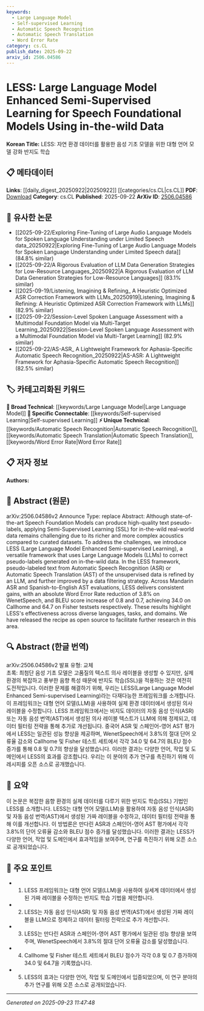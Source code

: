 ```yaml
---
keywords:
  - Large Language Model
  - Self-supervised Learning
  - Automatic Speech Recognition
  - Automatic Speech Translation
  - Word Error Rate
category: cs.CL
publish_date: 2025-09-22
arxiv_id: 2506.04586
---
```


<!-- KEYWORD_LINKING_METADATA:
{
  "processed_timestamp": "2025-09-23T11:47:48.951556",
  "vocabulary_version": "1.0",
  "selected_keywords": [
    "Large Language Model",
    "Self-supervised Learning",
    "Automatic Speech Recognition",
    "Automatic Speech Translation",
    "Word Error Rate"
  ],
  "rejected_keywords": [],
  "similarity_scores": {
    "Large Language Model": 0.85,
    "Self-supervised Learning": 0.8,
    "Automatic Speech Recognition": 0.78,
    "Automatic Speech Translation": 0.77,
    "Word Error Rate": 0.75
  },
  "extraction_method": "AI_prompt_based",
  "budget_applied": true,
  "candidates_json": {
    "candidates": [
      {
        "surface": "Large Language Model",
        "canonical": "Large Language Model",
        "aliases": [
          "LLM"
        ],
        "category": "broad_technical",
        "rationale": "Large Language Models are pivotal in refining pseudo-labels, enhancing the connectivity with other language processing tasks.",
        "novelty_score": 0.45,
        "connectivity_score": 0.88,
        "specificity_score": 0.65,
        "link_intent_score": 0.85
      },
      {
        "surface": "Semi-Supervised Learning",
        "canonical": "Self-supervised Learning",
        "aliases": [
          "SSL"
        ],
        "category": "specific_connectable",
        "rationale": "The method aligns with Self-supervised Learning, facilitating connections with similar learning paradigms.",
        "novelty_score": 0.5,
        "connectivity_score": 0.83,
        "specificity_score": 0.7,
        "link_intent_score": 0.8
      },
      {
        "surface": "Automatic Speech Recognition",
        "canonical": "Automatic Speech Recognition",
        "aliases": [
          "ASR"
        ],
        "category": "unique_technical",
        "rationale": "ASR is a key component in the framework, linking it to speech processing technologies.",
        "novelty_score": 0.65,
        "connectivity_score": 0.75,
        "specificity_score": 0.8,
        "link_intent_score": 0.78
      },
      {
        "surface": "Automatic Speech Translation",
        "canonical": "Automatic Speech Translation",
        "aliases": [
          "AST"
        ],
        "category": "unique_technical",
        "rationale": "AST extends the framework's application to multilingual contexts, enhancing its specificity.",
        "novelty_score": 0.68,
        "connectivity_score": 0.72,
        "specificity_score": 0.82,
        "link_intent_score": 0.77
      },
      {
        "surface": "Word Error Rate",
        "canonical": "Word Error Rate",
        "aliases": [
          "WER"
        ],
        "category": "unique_technical",
        "rationale": "WER is a critical metric for evaluating speech recognition accuracy, linking to performance assessment.",
        "novelty_score": 0.6,
        "connectivity_score": 0.7,
        "specificity_score": 0.78,
        "link_intent_score": 0.75
      }
    ],
    "ban_list_suggestions": [
      "method",
      "performance",
      "experiment"
    ]
  },
  "decisions": [
    {
      "candidate_surface": "Large Language Model",
      "resolved_canonical": "Large Language Model",
      "decision": "linked",
      "scores": {
        "novelty": 0.45,
        "connectivity": 0.88,
        "specificity": 0.65,
        "link_intent": 0.85
      }
    },
    {
      "candidate_surface": "Semi-Supervised Learning",
      "resolved_canonical": "Self-supervised Learning",
      "decision": "linked",
      "scores": {
        "novelty": 0.5,
        "connectivity": 0.83,
        "specificity": 0.7,
        "link_intent": 0.8
      }
    },
    {
      "candidate_surface": "Automatic Speech Recognition",
      "resolved_canonical": "Automatic Speech Recognition",
      "decision": "linked",
      "scores": {
        "novelty": 0.65,
        "connectivity": 0.75,
        "specificity": 0.8,
        "link_intent": 0.78
      }
    },
    {
      "candidate_surface": "Automatic Speech Translation",
      "resolved_canonical": "Automatic Speech Translation",
      "decision": "linked",
      "scores": {
        "novelty": 0.68,
        "connectivity": 0.72,
        "specificity": 0.82,
        "link_intent": 0.77
      }
    },
    {
      "candidate_surface": "Word Error Rate",
      "resolved_canonical": "Word Error Rate",
      "decision": "linked",
      "scores": {
        "novelty": 0.6,
        "connectivity": 0.7,
        "specificity": 0.78,
        "link_intent": 0.75
      }
    }
  ]
}
-->

# LESS: Large Language Model Enhanced Semi-Supervised Learning for Speech Foundational Models Using in-the-wild Data

**Korean Title:** LESS: 자연 환경 데이터를 활용한 음성 기초 모델을 위한 대형 언어 모델 강화 반지도 학습

## 📋 메타데이터

**Links**: [[daily_digest_20250922|20250922]] [[categories/cs.CL|cs.CL]]
**PDF**: [Download](https://arxiv.org/pdf/2506.04586.pdf)
**Category**: cs.CL
**Published**: 2025-09-22
**ArXiv ID**: [2506.04586](https://arxiv.org/abs/2506.04586)

## 🔗 유사한 논문
- [[2025-09-22/Exploring Fine-Tuning of Large Audio Language Models for Spoken Language Understanding under Limited Speech data_20250922|Exploring Fine-Tuning of Large Audio Language Models for Spoken Language Understanding under Limited Speech data]] (84.8% similar)
- [[2025-09-22/A Rigorous Evaluation of LLM Data Generation Strategies for Low-Resource Languages_20250922|A Rigorous Evaluation of LLM Data Generation Strategies for Low-Resource Languages]] (83.1% similar)
- [[2025-09-19/Listening, Imagining \& Refining_ A Heuristic Optimized ASR Correction Framework with LLMs_20250919|Listening, Imagining \& Refining: A Heuristic Optimized ASR Correction Framework with LLMs]] (82.9% similar)
- [[2025-09-22/Session-Level Spoken Language Assessment with a Multimodal Foundation Model via Multi-Target Learning_20250922|Session-Level Spoken Language Assessment with a Multimodal Foundation Model via Multi-Target Learning]] (82.9% similar)
- [[2025-09-22/AS-ASR_ A Lightweight Framework for Aphasia-Specific Automatic Speech Recognition_20250922|AS-ASR: A Lightweight Framework for Aphasia-Specific Automatic Speech Recognition]] (82.5% similar)

## 🏷️ 카테고리화된 키워드
**🧠 Broad Technical**: [[keywords/Large Language Model|Large Language Model]]
**🔗 Specific Connectable**: [[keywords/Self-supervised Learning|Self-supervised Learning]]
**⚡ Unique Technical**: [[keywords/Automatic Speech Recognition|Automatic Speech Recognition]], [[keywords/Automatic Speech Translation|Automatic Speech Translation]], [[keywords/Word Error Rate|Word Error Rate]]

## 📋 저자 정보

**Authors:** 

## 📄 Abstract (원문)

arXiv:2506.04586v2 Announce Type: replace 
Abstract: Although state-of-the-art Speech Foundation Models can produce high-quality text pseudo-labels, applying Semi-Supervised Learning (SSL) for in-the-wild real-world data remains challenging due to its richer and more complex acoustics compared to curated datasets. To address the challenges, we introduce LESS (Large Language Model Enhanced Semi-supervised Learning), a versatile framework that uses Large Language Models (LLMs) to correct pseudo-labels generated on in-the-wild data. In the LESS framework, pseudo-labeled text from Automatic Speech Recognition (ASR) or Automatic Speech Translation (AST) of the unsupervised data is refined by an LLM, and further improved by a data filtering strategy. Across Mandarin ASR and Spanish-to-English AST evaluations, LESS delivers consistent gains, with an absolute Word Error Rate reduction of 3.8% on WenetSpeech, and BLEU score increase of 0.8 and 0.7, achieving 34.0 on Callhome and 64.7 on Fisher testsets respectively. These results highlight LESS's effectiveness across diverse languages, tasks, and domains. We have released the recipe as open source to facilitate further research in this area.

## 🔍 Abstract (한글 번역)

arXiv:2506.04586v2 발표 유형: 교체  
초록: 최첨단 음성 기초 모델은 고품질의 텍스트 의사 레이블을 생성할 수 있지만, 실제 환경의 복잡하고 풍부한 음향 특성 때문에 반지도 학습(SSL)을 적용하는 것은 여전히 도전적입니다. 이러한 문제를 해결하기 위해, 우리는 LESS(Large Language Model Enhanced Semi-supervised Learning)라는 다재다능한 프레임워크를 소개합니다. 이 프레임워크는 대형 언어 모델(LLM)을 사용하여 실제 환경 데이터에서 생성된 의사 레이블을 수정합니다. LESS 프레임워크에서는 비지도 데이터의 자동 음성 인식(ASR) 또는 자동 음성 번역(AST)에서 생성된 의사 레이블 텍스트가 LLM에 의해 정제되고, 데이터 필터링 전략을 통해 추가로 개선됩니다. 중국어 ASR 및 스페인어-영어 AST 평가에서 LESS는 일관된 성능 향상을 제공하며, WenetSpeech에서 3.8%의 절대 단어 오류율 감소와 Callhome 및 Fisher 테스트 세트에서 각각 34.0 및 64.7의 BLEU 점수 증가를 통해 0.8 및 0.7의 향상을 달성했습니다. 이러한 결과는 다양한 언어, 작업 및 도메인에서 LESS의 효과를 강조합니다. 우리는 이 분야의 추가 연구를 촉진하기 위해 이 레시피를 오픈 소스로 공개했습니다.

## 📝 요약

이 논문은 복잡한 음향 환경의 실제 데이터를 다루기 위한 반지도 학습(SSL) 기법인 LESS를 소개합니다. LESS는 대형 언어 모델(LLM)을 활용하여 자동 음성 인식(ASR) 및 자동 음성 번역(AST)에서 생성된 가짜 레이블을 수정하고, 데이터 필터링 전략을 통해 이를 개선합니다. 이 방법론은 만다린 ASR과 스페인어-영어 AST 평가에서 각각 3.8%의 단어 오류율 감소와 BLEU 점수 증가를 달성했습니다. 이러한 결과는 LESS가 다양한 언어, 작업 및 도메인에서 효과적임을 보여주며, 연구를 촉진하기 위해 오픈 소스로 공개되었습니다.

## 🎯 주요 포인트

- 1. LESS 프레임워크는 대형 언어 모델(LLM)을 사용하여 실세계 데이터에서 생성된 가짜 레이블을 수정하는 반지도 학습 기법을 제안합니다.
- 2. LESS는 자동 음성 인식(ASR) 및 자동 음성 번역(AST)에서 생성된 가짜 레이블을 LLM으로 정제하고 데이터 필터링 전략으로 추가 개선합니다.
- 3. LESS는 만다린 ASR과 스페인어-영어 AST 평가에서 일관된 성능 향상을 보여주며, WenetSpeech에서 3.8%의 절대 단어 오류율 감소를 달성했습니다.
- 4. Callhome 및 Fisher 테스트 세트에서 BLEU 점수가 각각 0.8 및 0.7 증가하여 34.0 및 64.7을 기록했습니다.
- 5. LESS의 효과는 다양한 언어, 작업 및 도메인에서 입증되었으며, 이 연구 분야의 추가 연구를 위해 오픈 소스로 공개되었습니다.


---

*Generated on 2025-09-23 11:47:48*